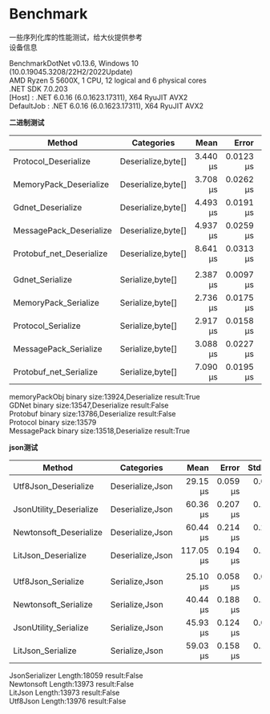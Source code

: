 # Benchmark
一些序列化库的性能测试，给大伙提供参考<br>
设备信息<br>

BenchmarkDotNet v0.13.6, Windows 10 (10.0.19045.3208/22H2/2022Update)<br>
AMD Ryzen 5 5600X, 1 CPU, 12 logical and 6 physical cores<br>
.NET SDK 7.0.203<br>
  [Host]     : .NET 6.0.16 (6.0.1623.17311), X64 RyuJIT AVX2<br>
  DefaultJob : .NET 6.0.16 (6.0.1623.17311), X64 RyuJIT AVX2<br>

**二进制测试**

|                   Method |         Categories |     Mean |     Error |    StdDev |   Gen0 |   Gen1 | Allocated |
|------------------------- |------------------- |---------:|----------:|----------:|-------:|-------:|----------:|
|     Protocol_Deserialize | Deserialize,byte[] | 3.440 μs | 0.0123 μs | 0.0115 μs | 1.8959 | 0.1755 |   31720 B |
|   MemoryPack_Deserialize | Deserialize,byte[] | 3.708 μs | 0.0262 μs | 0.0232 μs | 1.7853 | 0.1450 |   29912 B |
|        Gdnet_Deserialize | Deserialize,byte[] | 4.493 μs | 0.0191 μs | 0.0178 μs | 1.9302 | 0.1831 |   32353 B |
|  MessagePack_Deserialize | Deserialize,byte[] | 4.937 μs | 0.0259 μs | 0.0242 μs | 1.7776 | 0.1755 |   29792 B |
| Protobuf_net_Deserialize | Deserialize,byte[] | 8.641 μs | 0.0313 μs | 0.0261 μs | 1.8311 | 0.1831 |   30864 B |
|                          |                    |          |           |           |        |        |           |
|          Gdnet_Serialize |   Serialize,byte[] | 2.387 μs | 0.0097 μs | 0.0081 μs | 0.8583 |      - |   14384 B |
|     MemoryPack_Serialize |   Serialize,byte[] | 2.736 μs | 0.0175 μs | 0.0163 μs | 0.8316 |      - |   13944 B |
|       Protocol_Serialize |   Serialize,byte[] | 2.917 μs | 0.0158 μs | 0.0140 μs | 0.8774 |      - |   14680 B |
|    MessagePack_Serialize |   Serialize,byte[] | 3.088 μs | 0.0227 μs | 0.0212 μs | 0.8049 |      - |   13544 B |
|   Protobuf_net_Serialize |   Serialize,byte[] | 7.090 μs | 0.0195 μs | 0.0173 μs | 0.0076 |      - |     128 B |

memoryPackObj binary size:13924,Deserialize result:True<br>
GDNet binary size:13547,Deserialize result:False<br>
Protobuf binary size:13786,Deserialize result:False<br>
Protocol binary size:13579<br>
MessagePack binary size:13518,Deserialize result:True<br>


**json测试**

|                  Method |       Categories |      Mean |    Error |   StdDev |   Gen0 |   Gen1 | Allocated |
|------------------------ |----------------- |----------:|---------:|---------:|-------:|-------:|----------:|
|    Utf8Json_Deserialize | Deserialize,Json |  29.15 μs | 0.059 μs | 0.053 μs | 2.3804 | 0.1526 |  39.07 KB |
| JsonUtility_Deserialize | Deserialize,Json |  60.36 μs | 0.207 μs | 0.183 μs | 1.5259 | 0.1221 |   25.8 KB |
|  Newtonsoft_Deserialize | Deserialize,Json |  60.44 μs | 0.214 μs | 0.200 μs | 2.7466 | 0.2441 |  45.84 KB |
|     LitJson_Deserialize | Deserialize,Json | 117.05 μs | 0.194 μs | 0.181 μs | 4.7607 | 0.7324 |  78.23 KB |
|                         |                  |           |          |          |        |        |           |
|      Utf8Json_Serialize |   Serialize,Json |  25.10 μs | 0.058 μs | 0.054 μs | 1.6479 |      - |  27.37 KB |
|    Newtonsoft_Serialize |   Serialize,Json |  40.44 μs | 0.188 μs | 0.176 μs | 4.0283 | 0.1831 |  66.04 KB |
|   JsonUtility_Serialize |   Serialize,Json |  45.93 μs | 0.124 μs | 0.097 μs | 2.1362 |      - |  35.78 KB |
|       LitJson_Serialize |   Serialize,Json |  59.03 μs | 0.158 μs | 0.147 μs | 2.1973 |      - |  36.14 KB |

JsonSerializer Length:18059 result:False<br>
Newtonsoft Length:13973 result:False<br>
LitJson Length:13973 result:False<br>
Utf8Json Length:13976 result:False<br>